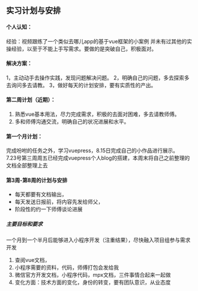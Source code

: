 ## 实习计划与安排

#### 个人认知：
经验：视频跟练了一个类似去哪儿app的基于vue框架的小案例
并未有过其他的实操经验，以至于不能上手写需求。要做的是突破自己，积极面对。

#### 解决方案：
1，主动动手去操作实践，发现问题解决问题。
2，明确自己的问题，多去探索多去询问多去请教。
3，做好每天的计划安排，要有实质性的产出。

#### 第二周计划（近期）：
1. 熟悉vue基本用法，尽力完成需求，积极的去面对困难，多去请教师傅。
2. 多和师傅沟通交流，明确自己的状况进展和水平。


#### 第一个月计划：
完成吩咐的任务之外，学习vuepress，8.15日完成自己的小作品进行展示。<br/>
7.23号第三周周五已经完成vuepress个人blog的搭建，本周末将自己之前整理的文档全部整理上去

#### 第3周-第8周的计划与安排
- 每天都要有文档输出，
- 每天发送日报前，将内容先发给师父，
- 阶段性的约一下师傅谈论进展
##### 主要目标和要求
一个月到一个半月后能够进入小程序开发（注重结果），尽快融入项目组参与需求开发
1. 查阅vue文档，
2. 小程序需要的资料，代码，师傅打包会发给我
3. 微信官方开发文档，小程序代码，mpx文档，三件事情合起来一起做
4. 变化方面：技术方面的变化，身份的转变，要有团队意识，从业态度